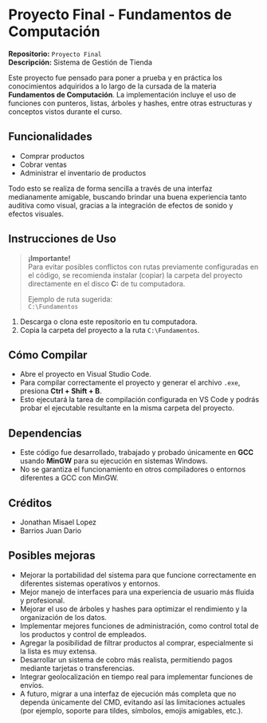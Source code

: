 # Proyecto Final - Fundamentos de Computación

**Repositorio:** `Proyecto Final`  
**Descripción:** Sistema de Gestión de Tienda

Este proyecto fue pensado para poner a prueba y en práctica los conocimientos adquiridos a lo largo de la cursada de la materia **Fundamentos de Computación**. La implementación incluye el uso de funciones con punteros, listas, árboles y hashes, entre otras estructuras y conceptos vistos durante el curso.

## Funcionalidades

- Comprar productos
- Cobrar ventas
- Administrar el inventario de productos

Todo esto se realiza de forma sencilla a través de una interfaz medianamente amigable, buscando brindar una buena experiencia tanto auditiva como visual, gracias a la integración de efectos de sonido y efectos visuales.

## Instrucciones de Uso

> **¡Importante!**  
> Para evitar posibles conflictos con rutas previamente configuradas en el código, se recomienda instalar (copiar) la carpeta del proyecto directamente en el disco **C:** de tu computadora.  
>  
> Ejemplo de ruta sugerida:  
> `C:\Fundamentos`

1. Descarga o clona este repositorio en tu computadora.
2. Copia la carpeta del proyecto a la ruta `C:\Fundamentos`.

## Cómo Compilar

- Abre el proyecto en Visual Studio Code.
- Para compilar correctamente el proyecto y generar el archivo `.exe`, presiona **Ctrl + Shift + B**.
- Esto ejecutará la tarea de compilación configurada en VS Code y podrás probar el ejecutable resultante en la misma carpeta del proyecto.

## Dependencias

- Este código fue desarrollado, trabajado y probado únicamente en **GCC** usando **MinGW** para su ejecución en sistemas Windows.
- No se garantiza el funcionamiento en otros compiladores o entornos diferentes a GCC con MinGW.

## Créditos

- Jonathan Misael Lopez
- Barrios Juan Dario

## Posibles mejoras

- Mejorar la portabilidad del sistema para que funcione correctamente en diferentes sistemas operativos y entornos.
- Mejor manejo de interfaces para una experiencia de usuario más fluida y profesional.
- Mejorar el uso de árboles y hashes para optimizar el rendimiento y la organización de los datos.
- Implementar mejores funciones de administración, como control total de los productos y control de empleados.
- Agregar la posibilidad de filtrar productos al comprar, especialmente si la lista es muy extensa.
- Desarrollar un sistema de cobro más realista, permitiendo pagos mediante tarjetas o transferencias.
- Integrar geolocalización en tiempo real para implementar funciones de envíos.
- A futuro, migrar a una interfaz de ejecución más completa que no dependa únicamente del CMD, evitando así las limitaciones actuales (por ejemplo, soporte para tildes, símbolos, emojis amigables, etc.).

